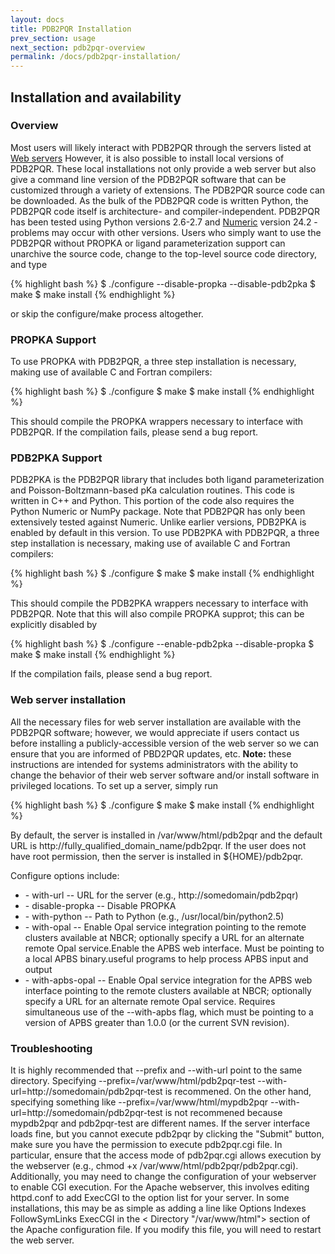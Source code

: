 ```yaml
---
layout: docs
title: PDB2PQR Installation
prev_section: usage
next_section: pdb2pqr-overview
permalink: /docs/pdb2pqr-installation/
---
```


<h2>Installation and availability</h2>

<h3>Overview</h3>

<p>Most users will likely interact with PDB2PQR through the servers listed at <a href="http://sobolevnrm.github.io/apbs-pdb2pqr/docs/downloads/">Web servers</a>  However, it is also possible to install local versions of PDB2PQR. These local installations not only provide a web server but also give a command line version of the PDB2PQR software that can be customized through a variety of extensions.
The PDB2PQR source code can be downloaded. As the bulk of the PDB2PQR code is written Python, the PDB2PQR code itself is architecture- and compiler-independent. PDB2PQR has been tested using Python versions 2.6-2.7 and <a href="http://www.numpy.org/#older_array" target="_blank">Numeric</a> version 24.2 - problems may occur with other versions. Users who simply want to use the PDB2PQR without PROPKA or ligand parameterization support can unarchive the source code, change to the top-level source code directory, and type</p>

{% highlight bash %}
$ ./configure --disable-propka --disable-pdb2pka
$ make 
$ make install 
{% endhighlight %}

<p>or skip the configure/make process altogether.</p>

<h3>PROPKA Support</h3>

<p>To use PROPKA with PDB2PQR, a three step installation is necessary, making use of available C and Fortran compilers:</p>

{% highlight bash %}
$ ./configure
$ make 
$ make install
{% endhighlight %}

<p>This should compile the PROPKA wrappers necessary to interface with PDB2PQR. If the compilation fails, please send a bug report.</p>

<h3>PDB2PKA Support</h3>

<p>PDB2PKA is the PDB2PQR library that includes both ligand parameterization and Poisson-Boltzmann-based pKa calculation routines. This code is written in C++ and Python. This portion of the code also requires the Python Numeric or NumPy package. Note that PDB2PQR has only been extensively tested against Numeric. Unlike earlier versions, PDB2PKA is enabled by default in this version. To use PDB2PKA with PDB2PQR, a three step installation is necessary, making use of available C and Fortran compilers:</p>

{% highlight bash %}
$ ./configure
$ make 
$ make install
{% endhighlight %}

<p>This should compile the PDB2PKA wrappers necessary to interface with PDB2PQR. Note that this will also compile PROPKA supprot; this can be explicitly disabled by</p>

{% highlight bash %}
$ ./configure --enable-pdb2pka --disable-propka
$ make 
$ make install
{% endhighlight %}

<p>If the compilation fails, please send a bug report.</p>

<h3>Web server installation</h3>

<p>All the necessary files for web server installation are available with the PDB2PQR software; however, we would appreciate if users contact us before installing a publicly-accessible version of the web server so we can ensure that you are informed of PBD2PQR updates, etc.
<b>Note:</b> these instructions are intended for systems administrators with the ability to change the behavior of their web server software and/or install software in privileged locations. To set up a server, simply run</p>

{% highlight bash %}
$ ./configure 
$ make 
$ make install 
{% endhighlight %}

<p>By default, the server is installed in /var/www/html/pdb2pqr and the default URL is http://fully_qualified_domain_name/pdb2pqr. If the user does not have root permission, then the server is installed in ${HOME}/pdb2pqr.</p>

<p>Configure options include:</p>

<ul>
<li>- with-url -- URL for the server (e.g., http://somedomain/pdb2pqr)</li>
<li>- disable-propka -- Disable PROPKA</li>
<li>- with-python -- Path to Python (e.g., /usr/local/bin/python2.5)</li>
<li>- with-opal -- Enable Opal service integration pointing to the remote clusters available at NBCR; optionally specify a URL for an alternate remote Opal service.Enable the APBS web interface. Must be pointing to a local APBS binary.useful programs to help process APBS input and output</li>
<li>- with-apbs-opal -- Enable Opal service integration for the APBS web interface pointing to the remote clusters available at NBCR; optionally specify a URL for an alternate remote Opal service. Requires simultaneous use of the --with-apbs flag, which must be pointing to a version of APBS greater than 1.0.0 (or the current SVN revision).</li>
</ul>

<h3>Troubleshooting</h3>

<p>It is highly recommended that --prefix and --with-url point to the same directory. Specifying --prefix=/var/www/html/pdb2pqr-test --with-url=http://somedomain/pdb2pqr-test is recommened. On the other hand, specifying something like --prefix=/var/www/html/mypdb2pqr --with-url=http://somedomain/pdb2pqr-test is not recommened because mypdb2pqr and pdb2pqr-test are different names.
If the server interface loads fine, but you cannot execute pdb2pqr by clicking the "Submit" button, make sure you have the permission to execute pdb2pqr.cgi file. In particular, ensure that the access mode of pdb2pqr.cgi allows execution by the webserver (e.g., chmod +x /var/www/html/pdb2pqr/pdb2pqr.cgi). Additionally, you may need to change the configuration of your webserver to enable CGI execution. For the Apache webserver, this involves editing httpd.conf to add ExecCGI to the option list for your server. In some installations, this may be as simple as adding a line like Options Indexes FollowSymLinks ExecCGI in the < Directory "/var/www/html"> section of the Apache configuration file. If you modify this file, you will need to restart the web server.</p>